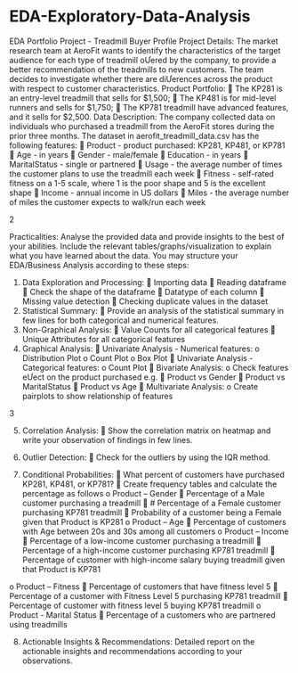 # EDA-Exploratory-Data-Analysis
EDA Portfolio Project - Treadmill Buyer Profile
Project Details:
The market research team at AeroFit wants to identify the characteristics of the target
audience for each type of treadmill oƯered by the company, to provide a better
recommendation of the treadmills to new customers. The team decides to investigate
whether there are diƯerences across the product with respect to customer
characteristics.
Product Portfolio:
 The KP281 is an entry-level treadmill that sells for $1,500;
 The KP481 is for mid-level runners and sells for $1,750;
 The KP781 treadmill have advanced features, and it sells for $2,500.
Data Description:
The company collected data on individuals who purchased a treadmill from the AeroFit
stores during the prior three months. The dataset in aerofit_treadmill_data.csv has the
following features:
 Product - product purchased: KP281, KP481, or KP781
 Age - in years
 Gender - male/female
 Education - in years
 MaritalStatus - single or partnered
 Usage - the average number of times the customer plans to use the treadmill
each week
 Fitness - self-rated fitness on a 1-5 scale, where 1 is the poor shape and 5 is the
excellent shape
 Income - annual income in US dollars
 Miles - the average number of miles the customer expects to walk/run each week

2

Practicalities:
Analyse the provided data and provide insights to the best of your abilities. Include the
relevant tables/graphs/visualization to explain what you have learned about the data.
You may structure your EDA/Business Analysis according to these steps:
1. Data Exploration and Processing:
 Importing data
 Reading dataframe
 Check the shape of the dataframe
 Datatype of each column
 Missing value detection
 Checking duplicate values in the dataset
2. Statistical Summary:
 Provide an analysis of the statistical summary in few lines for both categorical and
numerical features.
3. Non-Graphical Analysis:
 Value Counts for all categorical features
 Unique Attributes for all categorical features
4. Graphical Analysis:
 Univariate Analysis - Numerical features:
o Distribution Plot
o Count Plot
o Box Plot
 Univariate Analysis - Categorical features:
o Count Plot
 Bivariate Analysis:
o Check features eƯect on the product purchased e.g.
 Product vs Gender
 Product vs MaritalStatus
 Product vs Age
 Multivariate Analysis:
o Create pairplots to show relationship of features

3

5. Correlation Analysis:
 Show the correlation matrix on heatmap and write your observation of findings in
few lines.
6. Outlier Detection:
 Check for the outliers by using the IQR method.

7. Conditional Probabilities:
 What percent of customers have purchased KP281, KP481, or KP781?
 Create frequency tables and calculate the percentage as follows
o Product – Gender
 Percentage of a Male customer purchasing a treadmill
 # Percentage of a Female customer purchasing KP781 treadmill
 Probability of a customer being a Female given that Product is
KP281
o Product – Age
 Percentage of customers with Age between 20s and 30s among all
customers
o Product – Income
 Percentage of a low-income customer purchasing a treadmill
 Percentage of a high-income customer purchasing KP781
treadmill
 Percentage of customer with high-income salary buying treadmill
given that Product is KP781

o Product – Fitness
 Percentage of customers that have fitness level 5
 Percentage of a customer with Fitness Level 5 purchasing KP781
treadmill
 Percentage of customer with fitness level 5 buying KP781
treadmill
o Product - Marital Status
 Percentage of a customers who are partnered using treadmills

8. Actionable Insights & Recommendations:
Detailed report on the actionable insights and recommendations according
to your observations.
